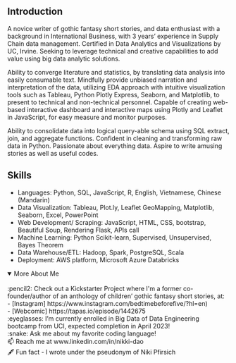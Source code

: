 ## Introduction 


A novice writer of gothic fantasy short stories, and data enthusiast with a background in International Business, with 3 years’ experience in Supply Chain data management. Certified in Data Analytics and Visualizations by UC, Irvine. Seeking to leverage technical and creative capabilities to add value using big data analytic solutions.

Ability to converge literature and statistics, by translating data analysis into easily consumable text. Mindfully provide unbiased narration and interpretation of the data, utilizing EDA approach with intuitive visualization tools such as Tableau, Python Plotly Express, Seaborn, and Matplotlib, to present to technical and non-technical personnel. Capable of creating web-based interactive dashboard and interactive maps using Plotly and Leaflet in JavaScript, for easy measure and monitor purposes.

Ability to consolidate data into logical query-able schema using SQL extract, join, and aggregate functions. Confident in cleaning and transforming raw data in Python. Passionate about everything data. Aspire to write amusing stories as well as useful codes. 

## Skills 

-	Languages: Python, SQL, JavaScript, R, English, Vietnamese, Chinese (Mandarin)
-	Data Visualization: Tableau, Plot.ly, Leaflet GeoMapping, Matplotlib, Seaborn, Excel, PowerPoint
-	Web Development/ Scraping: JavaScript, HTML, CSS, bootstrap, Beautiful Soup, Rendering Flask, APIs call
-	Machine Learning: Python Scikit-learn, Supervised, Unsupervised, Bayes Theorem
-	Data Warehouse/ETL:  Hadoop, Spark, PostgreSQL, Scala
-	Deployment: AWS platform, Microsoft Azure Databricks

<details open>
<summary> More About Me</summary>

<br>
:pencil2: Check out a Kickstarter Project where I'm a former co-founder/author of an anthology of children’ gothic fantasy short stories, at:<br/>
- [Instagram] https://www.instagram.com/bedtimebeforefive/?hl=en)<br/>
- [Webcomic] https://tapas.io/episode/1442675<br/>
:eyeglasses: I’m currently enrolled in Big Data of Data Engineering bootcamp from UCI, expected completion in April 2023!<br/>
:snake: Ask me about my favorite coding language!<br/>
📫 Reach me at www.linkedin.com/in/nikki-dao<br/>
🖋️ Fun fact - I wrote under the pseudonym of Niki Pfirsich <br/>
</details>
 
